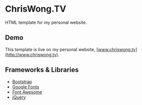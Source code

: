 # ChrisWong.TV
HTML template for my personal website.

## Demo
This template is live on my personal website, [www.chriswong.tv](http://www.chriswong.tv).

## Frameworks & Libraries
* [Bootstrap](http://getbootstrap.com/)
* [Google Fonts](https://fonts.google.com/)
* [Font Awesome](http://fontawesome.io/)
* [jQuery](http://jquery.com/)